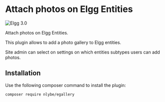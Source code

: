 # Attach photos on Elgg Entities

![Elgg 3.0](https://img.shields.io/badge/Elgg-3.0-orange.svg?style=flat-square)

Attach photos on Elgg Entities.

This plugin allows to add a photo gallery to Elgg entities.

Site admin can select on settings on which entities subtypes users can add photos.

## Installation

Use the following composer command to install the plugin:

```bash
composer require nlybe/egallery
```
